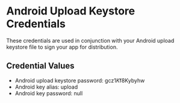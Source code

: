 # Android Upload Keystore Credentials

These credentials are used in conjunction with your Android upload keystore file to sign your app for distribution.

## Credential Values

- Android upload keystore password: gcz$1K$f8Kybyhw
- Android key alias: upload
- Android key password: null
      